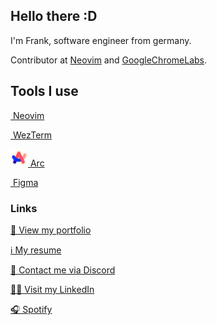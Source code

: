 ## Hello there :D

I'm Frank, software engineer from germany.

Contributor at [Neovim](https://github.com/neovim) and [GoogleChromeLabs](https://github.com/GoogleChromeLabs).

## Tools I use

<a href="https://neovim.io/" target="_blank"><img style="height: 2em" alt="" src="https://raw.githubusercontent.com/tsukinoko-kun/tsukinoko-kun/master/img/neovim.svg" /> Neovim</a>

<a href="https://wezfurlong.org/wezterm/" target="_blank"><img style="height: 2em" alt="" src="https://raw.githubusercontent.com/tsukinoko-kun/tsukinoko-kun/master/img/wezterm.svg" /> WezTerm</a>

<a href="https://arc.net/" target="_blank"><img style="height: 2em" alt="" src="https://raw.githubusercontent.com/tsukinoko-kun/tsukinoko-kun/master/img/arc.svg" /> Arc</a>

<a href="https://www.figma.com/" target="_blank"><img style="height: 2em" alt="" src="https://upload.wikimedia.org/wikipedia/commons/3/33/Figma-logo.svg" /> Figma</a>

### Links

[👀 View my portfolio](https://frankmayer.dev/)

[ℹ️ My resume](https://frankmayer.dev/resume/)

[💬 Contact me via Discord](https://discordapp.com/users/383628783187394561)

[👨‍💻 Visit my LinkedIn](https://linkedin.com/in/frank-mayer-de)

[🎧 Spotify](https://open.spotify.com/user/u73d67nen42ugnzo2zucxqotd?si=9f0df48fb51c42f5)
